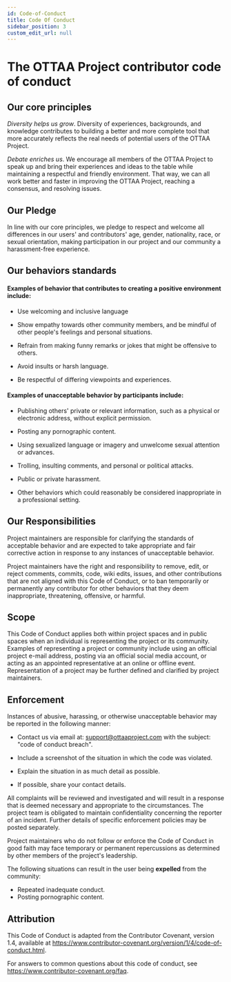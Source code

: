 ```yaml
---
id: Code-of-Conduct
title: Code Of Conduct
sidebar_position: 3
custom_edit_url: null
---
```

# The OTTAA Project contributor code of conduct

## Our core principles

 *Diversity helps us  grow*. Diversity of experiences, backgrounds, and knowledge contributes to building a better and more complete tool that more accurately reflects the real needs of potential users of the OTTAA Project. 

*Debate enriches us*. We encourage all members of the OTTAA Project to speak up and bring their experiences and ideas to the table while maintaining a respectful and friendly environment. That way, we can all work better and faster in improving the OTTAA Project, reaching a consensus, and resolving issues.

## Our Pledge

In line with our core principles, we pledge to respect and welcome all differences in our users' and contributors' age, gender, nationality, race, or sexual orientation, making participation in our project and our community a harassment-free experience.


## Our behaviors standards

#### Examples of behavior that contributes to creating a positive environment include:

* Use welcoming and inclusive language

* Show empathy towards other community members, and be mindful of other people's feelings and personal situations.

* Refrain from making funny remarks or jokes that might be offensive to others.

* Avoid insults or harsh language.

* Be respectful of differing viewpoints and experiences.


#### Examples of unacceptable behavior by participants include:

* Publishing others' private or relevant information, such as a physical or electronic address, without explicit permission.

* Posting any pornographic content.

* Using sexualized language or imagery and unwelcome sexual attention or advances.

* Trolling, insulting comments, and personal or political attacks.

* Public or private harassment.

* Other behaviors which could reasonably be considered inappropriate in a professional setting.


## Our Responsibilities

Project maintainers are responsible for clarifying the standards of acceptable behavior and are expected to take appropriate and fair corrective action in response to any instances of unacceptable behavior.

Project maintainers have the right and responsibility to remove, edit, or reject comments, commits, code, wiki edits, issues, and other contributions that are not aligned with this Code of Conduct, or to ban temporarily or permanently any contributor for other behaviors that they deem inappropriate, threatening, offensive, or harmful.

## Scope

This Code of Conduct applies both within project spaces and in public spaces when an individual is representing the project or its community. Examples of representing a project or community include using an official project e-mail address, posting via an official social media account, or acting as an appointed representative at an online or offline event. Representation of a project may be further defined and clarified by project maintainers.

## Enforcement

Instances of abusive, harassing, or otherwise unacceptable behavior may be reported in the following manner:

* Contact us via email at: support@ottaaproject.com with the subject: "code of conduct breach".

* Include a screenshot of the situation in which the code was violated.

* Explain the situation in as much detail as possible.

* If possible, share your contact details.


All complaints will be reviewed and investigated and will result in a response that is deemed necessary and appropriate to the circumstances. The project team is obligated to maintain confidentiality concerning the reporter of an incident. Further details of specific enforcement policies may be posted separately.

Project maintainers who do not follow or enforce the Code of Conduct in good faith may face temporary or permanent repercussions as determined by other members of the project's leadership.


The following situations can result in the user being **expelled** from the community:

* Repeated inadequate conduct.
* Posting pornographic content.

## Attribution
This Code of Conduct is adapted from the Contributor Covenant, version 1.4, available at https://www.contributor-covenant.org/version/1/4/code-of-conduct.html.

For answers to common questions about this code of conduct, see https://www.contributor-covenant.org/faq.
